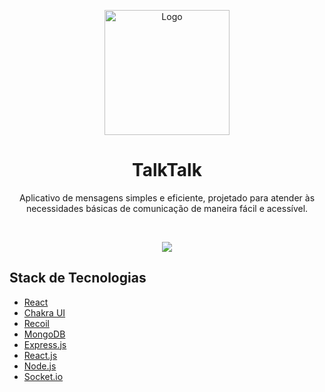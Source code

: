 <p align="center">
  <img src="https://i.imgur.com/wNrG2OA.png" alt="Logo" width="200"/>
</p>

<h1 align="center">TalkTalk</h1>

<p align="center">Aplicativo de mensagens simples e eficiente, projetado para atender às necessidades básicas de comunicação de maneira fácil e acessível.</p>
<p align="center">
</p>
<br />

<p align="center">
	<img src="https://i.imgur.com/zYYKuHO.png">
</p>

<h2>Stack de Tecnologias</h2>

- [React](https://react.dev)
- [Chakra UI](https://chakra-ui.com/)
- [Recoil](https://recoiljs.org/)
- [MongoDB](https://www.mongodb.com/)
- [Express.js](https://expressjs.com/)
- [React.js](https://react.dev)
- [Node.js](https://nodejs.org/)
- [Socket.io](https://socket.io/)

